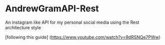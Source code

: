 # AndrewGramAPI-Rest
An instagram like API for my personal social media using the Rest architecture style

[following this guide] (https://www.youtube.com/watch?v=9dRSNQe7PWw) 
